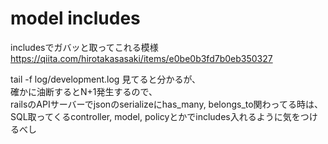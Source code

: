 # model includes
includesでガバッと取ってこれる模様  
https://qiita.com/hirotakasasaki/items/e0be0b3fd7b0eb350327

tail -f log/development.log 見てると分かるが、  
確かに油断するとN+1発生するので、  
railsのAPIサーバーでjsonのserializeにhas_many, belongs_to関わってる時は、  
SQL取ってくるcontroller, model, policyとかでincludes入れるように気をつけるべし